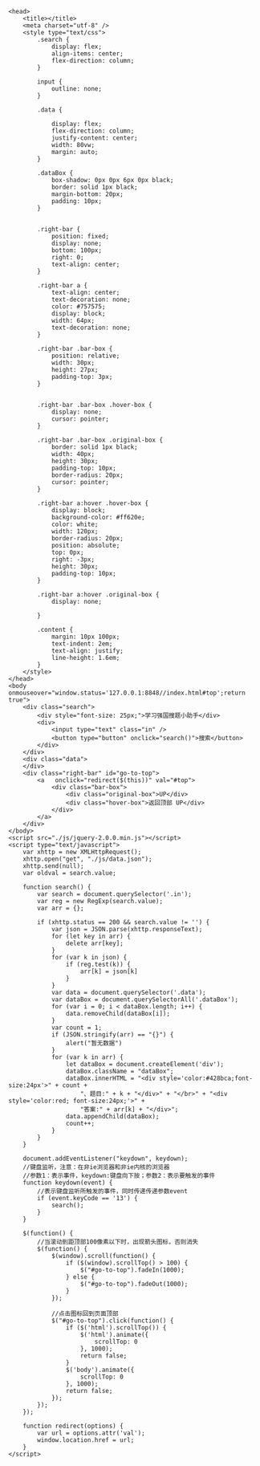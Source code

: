


<!DOCTYPE html>



<html>



	<head>
		<title></title>
		<meta charset="utf-8" />
		<style type="text/css">
			.search {
				display: flex;
				align-items: center;
				flex-direction: column;
			}

			input {
				outline: none;
			}

			.data {

				display: flex;
				flex-direction: column;
				justify-content: center;
				width: 80vw;
				margin: auto;
			}

			.dataBox {
				box-shadow: 0px 0px 6px 0px black;
				border: solid 1px black;
				margin-bottom: 20px;
				padding: 10px;
			}


			.right-bar {
				position: fixed;
				display: none;
				bottom: 100px;
				right: 0;
				text-align: center;
			}

			.right-bar a {
				text-align: center;
				text-decoration: none;
				color: #757575;
				display: block;
				width: 64px;
				text-decoration: none;
			}

			.right-bar .bar-box {
				position: relative;
				width: 30px;
				height: 27px;
				padding-top: 3px;
			}


			.right-bar .bar-box .hover-box {
				display: none;
				cursor: pointer;
			}

			.right-bar .bar-box .original-box {
				border: solid 1px black;
				width: 40px;
				height: 30px;
				padding-top: 10px;
				border-radius: 20px;
				cursor: pointer;
			}

			.right-bar a:hover .hover-box {
				display: block;
				background-color: #ff620e;
				color: white;
				width: 120px;
				border-radius: 20px;
				position: absolute;
				top: 0px;
				right: -3px;
				height: 30px;
				padding-top: 10px;
			}

			.right-bar a:hover .original-box {
				display: none;

			}

			.content {
				margin: 10px 100px;
				text-indent: 2em;
				text-align: justify;
				line-height: 1.6em;
			}
		</style>
	</head>
	<body οnmοuseοver="window.status='127.0.0.1:8848//index.html#top';return true">
		<div class="search">
			<div style="font-size: 25px;">学习强国搜题小助手</div>
			<div>
				<input type="text" class="in" />
				<button type="button" onclick="search()">搜索</button>
			</div>
		</div>
		<div class="data">
		</div>
		<div class="right-bar" id="go-to-top">
			<a   οnclick="redirect($(this))" val="#top">
				<div class="bar-box">
					<div class="original-box">UP</div>
					<div class="hover-box">返回顶部 UP</div>
				</div>
			</a>
		</div>
	</body>
	<script src="./js/jquery-2.0.0.min.js"></script>
	<script type="text/javascript">
		var xhttp = new XMLHttpRequest();
		xhttp.open("get", "./js/data.json");
		xhttp.send(null);
		var oldval = search.value;

		function search() {
			var search = document.querySelector('.in');
			var reg = new RegExp(search.value);
			var arr = {};

			if (xhttp.status == 200 && search.value != '') {
				var json = JSON.parse(xhttp.responseText);
				for (let key in arr) {
					delete arr[key];
				}
				for (var k in json) {
					if (reg.test(k)) {
						arr[k] = json[k]
					}
				}
				var data = document.querySelector('.data');
				var dataBox = document.querySelectorAll('.dataBox');
				for (var i = 0; i < dataBox.length; i++) {
					data.removeChild(dataBox[i]);
				}
				var count = 1;
				if (JSON.stringify(arr) == "{}") {
					alert("暂无数据")
				}
				for (var k in arr) {
					let dataBox = document.createElement('div');
					dataBox.className = "dataBox";
					dataBox.innerHTML = "<div style='color:#428bca;font-size:24px'>" + count +
						"、题目:" + k + "</div>" + "</br>" + "<div style='color:red; font-size:24px;'>" +
						"答案:" + arr[k] + "</div>";
					data.appendChild(dataBox);
					count++;
				}
			}
		}

		document.addEventListener("keydown", keydown);
		//键盘监听，注意：在非ie浏览器和非ie内核的浏览器
		//参数1：表示事件，keydown:键盘向下按；参数2：表示要触发的事件
		function keydown(event) {
			//表示键盘监听所触发的事件，同时传递传递参数event
			if (event.keyCode == '13') {
				search();
			}
		}

		$(function() {
			//当滚动到距顶部100像素以下时，出现箭头图标，否则消失
			$(function() {
				$(window).scroll(function() {
					if ($(window).scrollTop() > 100) {
						$("#go-to-top").fadeIn(1000);
					} else {
						$("#go-to-top").fadeOut(1000);
					}
				});

				//点击图标回到页面顶部
				$("#go-to-top").click(function() {
					if ($('html').scrollTop()) {
						$('html').animate({
							scrollTop: 0
						}, 1000);
						return false;
					}
					$('body').animate({
						scrollTop: 0
					}, 1000);
					return false;
				});
			});
		});

		function redirect(options) {
			var url = options.attr('val');
			window.location.href = url;
		}
	</script>
</html>
